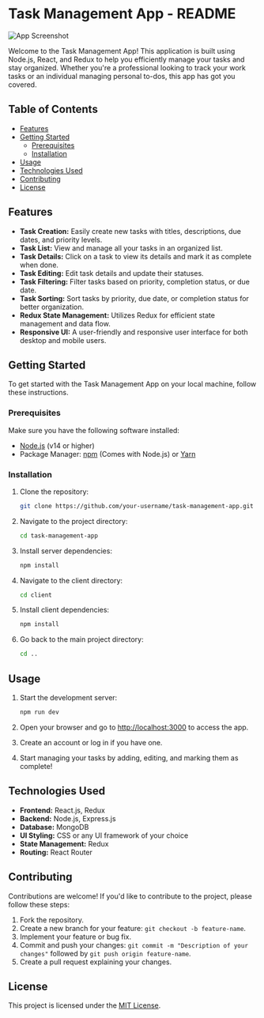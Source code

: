 # Task Management App - README

![App Screenshot](screenshot.png)

Welcome to the Task Management App! This application is built using Node.js, React, and Redux to help you efficiently manage your tasks and stay organized. Whether you're a professional looking to track your work tasks or an individual managing personal to-dos, this app has got you covered.

## Table of Contents

- [Features](#features)
- [Getting Started](#getting-started)
  - [Prerequisites](#prerequisites)
  - [Installation](#installation)
- [Usage](#usage)
- [Technologies Used](#technologies-used)
- [Contributing](#contributing)
- [License](#license)

## Features

- **Task Creation:** Easily create new tasks with titles, descriptions, due dates, and priority levels.
- **Task List:** View and manage all your tasks in an organized list.
- **Task Details:** Click on a task to view its details and mark it as complete when done.
- **Task Editing:** Edit task details and update their statuses.
- **Task Filtering:** Filter tasks based on priority, completion status, or due date.
- **Task Sorting:** Sort tasks by priority, due date, or completion status for better organization.
- **Redux State Management:** Utilizes Redux for efficient state management and data flow.
- **Responsive UI:** A user-friendly and responsive user interface for both desktop and mobile users.

## Getting Started

To get started with the Task Management App on your local machine, follow these instructions.

### Prerequisites

Make sure you have the following software installed:

- [Node.js](https://nodejs.org/) (v14 or higher)
- Package Manager: [npm](https://www.npmjs.com/) (Comes with Node.js) or [Yarn](https://yarnpkg.com/) 

### Installation

1. Clone the repository:

   ```bash
   git clone https://github.com/your-username/task-management-app.git

2. Navigate to the project directory:

    ```bash
    cd task-management-app

3. Install server dependencies:

    ```bash
    npm install

4. Navigate to the client directory:

    ```bash
    cd client

5. Install client dependencies:

    ```bash
    npm install

6. Go back to the main project directory:

    ```bash
    cd ..


## Usage

1. Start the development server:

    ```bash
    npm run dev


2. Open your browser and go to [http://localhost:3000](http://localhost:3000) to access the app.

3. Create an account or log in if you have one.

4. Start managing your tasks by adding, editing, and marking them as complete!

## Technologies Used

- **Frontend:** React.js, Redux
- **Backend:** Node.js, Express.js
- **Database:** MongoDB
- **UI Styling:** CSS or any UI framework of your choice
- **State Management:** Redux
- **Routing:** React Router


## Contributing

Contributions are welcome! If you'd like to contribute to the project, please follow these steps:

1. Fork the repository.
2. Create a new branch for your feature: `git checkout -b feature-name`.
3. Implement your feature or bug fix.
4. Commit and push your changes: `git commit -m "Description of your changes"` followed by `git push origin feature-name`.
5. Create a pull request explaining your changes.

## License

This project is licensed under the [MIT License](LICENSE).

